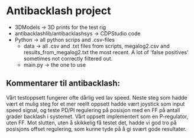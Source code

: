 # Antibacklash project

- 3DModels -> 3D prints for the test rig
- antibacklashlib/antibacklashsys -> CDPStudio code
- Python -> all python scrips and .csv-files
    - data -> all .csv and .txt files from scripts, megalog2.csv and results_from_megalog2.txt the most recent. A lot of 'false positives' sometimes not correctly filtered out.
    - main.py -> the one to use

## Kommentarer til antibacklash:

Vårt testoppsett fungerer ofte dårlig ved lav speed. Neste steg som hadde vært et mulig steg for et mer reellt oppsett hadde vært joystick som input speed signal, og teste PD/PI regulering på posisjon med en FF på antall grader backlash i systemet. Vårt oppsett implementert som en P-regulator, uten FF. Mot slutten, uten å skikkelig få testet det, hadde vi god tro på posisjons offset regulering, som kunne tyde på å gi svært gode resultater.
